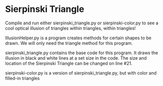 # Sierpinski Triangle
Compile and run either sierpinski_triangle.py or sierpinski-color.py to see a 
cool optical illusion of triangles within triangles, within triangles! 

IllusionHelper.py is a program creates methods for certain shapes to be drawn. 
We will only need the triangle method for this program. 

sierpinski_triangle.py contains the base code for this program. It draws the 
illusion in black and white lines at a set size in the code. The size and location
of the Sierpinski Triangle can be changed on line #21. 

sierpinski-color.py is a version of sierpinski_triangle.py, but with color and 
filled-in triangles


